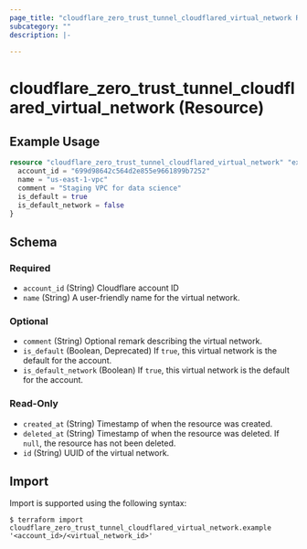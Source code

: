 ```yaml
---
page_title: "cloudflare_zero_trust_tunnel_cloudflared_virtual_network Resource - Cloudflare"
subcategory: ""
description: |-
  
---
```


# cloudflare_zero_trust_tunnel_cloudflared_virtual_network (Resource)



## Example Usage

```terraform
resource "cloudflare_zero_trust_tunnel_cloudflared_virtual_network" "example_zero_trust_tunnel_cloudflared_virtual_network" {
  account_id = "699d98642c564d2e855e9661899b7252"
  name = "us-east-1-vpc"
  comment = "Staging VPC for data science"
  is_default = true
  is_default_network = false
}
```

<!-- schema generated by tfplugindocs -->
## Schema

### Required

- `account_id` (String) Cloudflare account ID
- `name` (String) A user-friendly name for the virtual network.

### Optional

- `comment` (String) Optional remark describing the virtual network.
- `is_default` (Boolean, Deprecated) If `true`, this virtual network is the default for the account.
- `is_default_network` (Boolean) If `true`, this virtual network is the default for the account.

### Read-Only

- `created_at` (String) Timestamp of when the resource was created.
- `deleted_at` (String) Timestamp of when the resource was deleted. If `null`, the resource has not been deleted.
- `id` (String) UUID of the virtual network.

## Import

Import is supported using the following syntax:

```shell
$ terraform import cloudflare_zero_trust_tunnel_cloudflared_virtual_network.example '<account_id>/<virtual_network_id>'
```

